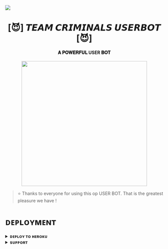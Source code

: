 <img src="https://user-images.githubusercontent.com/73097560/115834477-dbab4500-a447-11eb-908a-139a6edaec5c.gif">
<h1 align="center"><b>[😈] 𝙏𝙀𝘼𝙈 𝘾𝙍𝙄𝙈𝙄𝙉𝘼𝙇𝙎 𝙐𝙎𝙀𝙍𝘽𝙊𝙏 [😈]</b></h1>

<h4 align="center"> 𝐀 𝐏𝐎𝐖𝐄𝐑𝐅𝐔𝐋 USER 𝐁𝐎𝐓</h4>

<p align="center"><a href="https://telegram.me/TCF_OFFICIAL"><img src="https://telegra.ph/file/1b04a4a84ad51aa9887a2.jpg" width="400"></a></p>


> ⭐️ Thanks to everyone for using this op USER BOT. That is the greatest pleasure we have !


# ᴅᴇᴘʟᴏʏᴍᴇɴᴛ


<details>
<summary><b>ᴅᴇᴘʟᴏʏ ᴛᴏ ʜᴇʀᴏᴋᴜ</b></summary>
<br>

[![Deploy](https://www.herokucdn.com/deploy/button.svg)](https://dashboard.heroku.com/new?template=https://github.com/Samyak1222/Deviluserbot)

</details>


<details>
<summary><b>sᴜᴘᴘᴏʀᴛ</b></summary>
<br>

<a href="https://telegram.me/TCF_OFFICIAL"><img src="https://telegra.ph/file/1b04a4a84ad51aa9887a2.jpg"></a>

</details>
